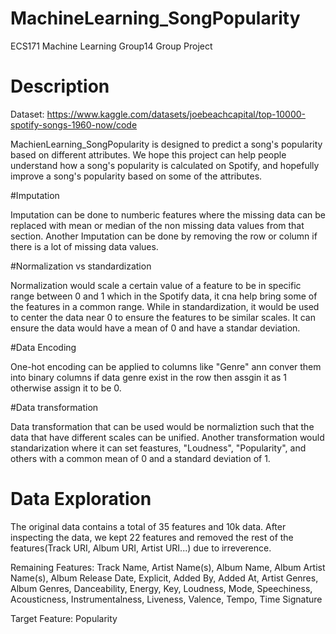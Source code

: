 # MachineLearning_SongPopularity
ECS171 Machine Learning Group14 Group Project

# Description
Dataset: https://www.kaggle.com/datasets/joebeachcapital/top-10000-spotify-songs-1960-now/code

MachienLearning_SongPopularity is designed to predict a song's popularity based on 
different attributes. We hope this project can help people understand how a song's popularity 
is calculated on Spotify, and hopefully improve a song's popularity based on some of the 
attributes.

#Imputation

Imputation can be done to numberic features where the missing data can be replaced 
with mean or median of the non missing data values from that section.
Another Imputation can be done by removing the row or column if there is a lot of missing data values.

#Normalization vs standardization

Normalization would scale a certain value of a feature to be in specific range between 0 and 1 which in the Spotify
data, it cna help bring some of the features in a common range. 
While in standardization, it would be used to center the data near 0 to ensure the features to be similar scales. 
It can ensure the data would have a mean of 0 and have a standar deviation.  

#Data Encoding

One-hot encoding can be applied to columns like "Genre" ann conver them into binary columns if data genre
exist in the row then assgin it as 1 otherwise assign it to be 0. 


#Data transformation

Data transformation that can be used would be normaliztion such that the data that have different scales can be unified. 
Another transformation would standarization where it can set feastures, "Loudness", "Popularity", and others with a
common mean of 0 and a standard deviation of 1.  


# Data Exploration
The original data contains a total of 35 features and 10k data. After inspecting the data, we kept 22 features and removed the rest of the features(Track URI, Album URI, Artist URI...) due to irreverence.

Remaining Features: Track Name, Artist Name(s), Album Name, Album Artist Name(s), Album Release Date, Explicit, Added By, Added At, Artist Genres, Album Genres, Danceability, Energy, Key, Loudness, Mode, Speechiness, Acousticness, Instrumentalness, Liveness, Valence, Tempo, Time Signature

Target Feature: Popularity
